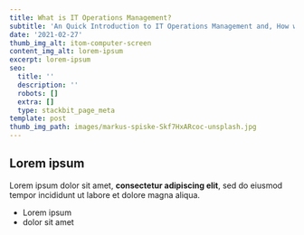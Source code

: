 ```yaml
---
title: What is IT Operations Management?
subtitle: 'An Quick Introduction to IT Operations Management and, How we do it at OpsRamp'
date: '2021-02-27'
thumb_img_alt: itom-computer-screen
content_img_alt: lorem-ipsum
excerpt: lorem-ipsum
seo:
  title: ''
  description: ''
  robots: []
  extra: []
  type: stackbit_page_meta
template: post
thumb_img_path: images/markus-spiske-Skf7HxARcoc-unsplash.jpg
---
```

## Lorem ipsum

Lorem ipsum dolor sit amet, **consectetur adipiscing elit**, sed do eiusmod tempor incididunt ut labore et dolore magna aliqua.

- Lorem ipsum
- dolor sit amet